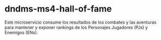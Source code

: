 # dndms-ms4-hall-of-fame
Este microservicio consume los resultados de los combates y las aventuras para mantener y exponer rankings de los Personajes Jugadores (PJs) y Enemigos (ENs).
